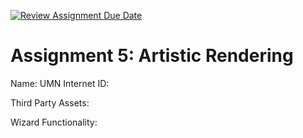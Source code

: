 [![Review Assignment Due Date](https://classroom.github.com/assets/deadline-readme-button-22041afd0340ce965d47ae6ef1cefeee28c7c493a6346c4f15d667ab976d596c.svg)](https://classroom.github.com/a/SbttckF4)
# Assignment 5: Artistic Rendering
Name:
UMN Internet ID:

Third Party Assets:

Wizard Functionality:
